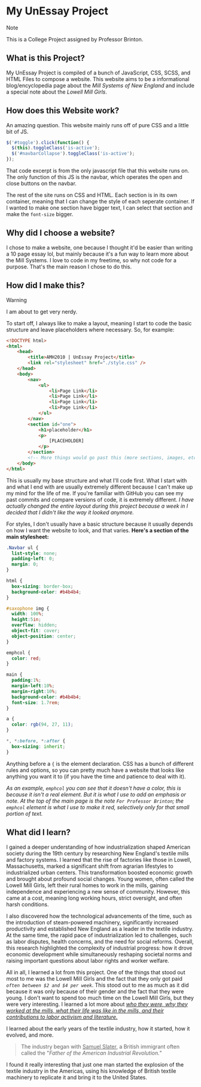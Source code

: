 # My UnEssay Project
> [!NOTE]
> This is a College Project assigned by Professor Brinton.

## What is this Project?
My UnEssay Project is compiled of a bunch of JavaScript, CSS, SCSS, and HTML Files to compose a website. This website aims to be a informational blog/encyclopedia page about the *Mill Systems of New England* and include a special note about the *Lowell Mill Girls*. 

## How does this Website work?
An amazing question. This website mainly runs off of pure CSS and a little bit of JS. 
```javascript
$('#toggle').click(function() {
  $(this).toggleClass('is-active');
  $('#navbarCollapse').toggleClass('is-active');
});
```
That code excerpt is from the only javascript file that this website runs on. The only function of this JS is the navbar, which operates the open and close buttons on the navbar. 

The rest of the site runs on CSS and HTML. Each section is in its own container, meaning that I can change the style of each seperate container. If I wanted to make one section have bigger text, I can select that section and make the `font-size` bigger. 

## Why did I choose a website?
I chose to make a website, one because I thought it'd be easier than writing a 10 page essay lol, but mainly because it's a fun way to learn more about the Mill Systems. I love to code in my freetime, so why not code for a purpose. That's the main reason I chose to do this. 

## How did I make this?
> [!WARNING]
> I am about to get very nerdy.

To start off, I always like to make a layout, meaning I start to code the basic structure and leave placeholders where necessary.
So, for example:
```html
<!DOCTYPE html>
<html>
    <head>
        <title>AMH2010 | UnEssay Project</title>
        <link rel="stylesheet" href="./style.css" />
    </head>
    <body>
        <nav>
            <ul>
                <li>Page Link</li>
                <li>Page Link</li>
                <li>Page Link</li>
                <li>Page Link</li>
            </ul>
        </nav>
        <section id="one">
            <h1>placeholder</h1>
            <p>
                [PLACEHOLDER]
            </p>
        </section>
        <!-- More things would go past this (more sections, images, etc.) -->
    </body>
</html>               
```
This is usually my base structure and what I'll code first. What I start with and what I end with are usually extremely different because I can't make up my mind for the life of me. If you're familiar with GitHub you can see my past commits and compare versions of code, it is extremely different. *I have actually changed the entire layout during this project because a week in I decided that I didn't like the way it looked anymore.* 

For styles, I don't usually have a basic structure because it usually depends on how I want the website to look, and that varies. **Here's a section of the main stylesheet:**
```css
.Navbar ul {
  list-style: none;
  padding-left: 0;
  margin: 0;
}

html {
  box-sizing: border-box;
  background-color: #b4b4b4;
}

#saxophone img {
  width: 100%;
  height:5in;
  overflow: hidden;
  object-fit: cover;
  object-position: center;
}

emphcol {
  color: red;
}

main {
  padding:1%;
  margin-left:10%;
  margin-right:10%;
  background-color: #b4b4b4;
  font-size: 1.7rem;
}

a {
  color: rgb(94, 27, 11);
}

*, *:before, *:after {
  box-sizing: inherit;
}
```
Anything before a `{` is the element declaration. CSS has a bunch of different rules and options, so you can pretty much have a website that looks like anything you want it to (if you have the time and patience to deal with it). 

*As an example, `emphcol` you can see that it doesn't have a color, this is because it isn't a real element. But it is what I use to add an emphasis or note. At the top of the main page is the note `For Professor Brinton`; the `emphcol` element is what I use to make it red, selectively only for that small portion of text.*

## What did I learn?
I gained a deeper understanding of how industrialization shaped American society during the 19th century by researching New England's textile mills and factory systems. I learned that the rise of factories like those in Lowell, Massachusetts, marked a significant shift from agrarian lifestyles to industrialized urban centers. This transformation boosted economic growth and brought about profound social changes. Young women, often called the Lowell Mill Girls, left their rural homes to work in the mills, gaining independence and experiencing a new sense of community. However, this came at a cost, meaning long working hours, strict oversight, and often harsh conditions.

I also discovered how the technological advancements of the time, such as the introduction of steam-powered machinery, significantly increased productivity and established New England as a leader in the textile industry. At the same time, the rapid pace of industrialization led to challenges, such as labor disputes, health concerns, and the need for social reforms. Overall, this research highlighted the complexity of industrial progress: how it drove economic development while simultaneously reshaping societal norms and raising important questions about labor rights and worker welfare.

All in all, I learned a lot from this project. One of the things that stood out most to me was the Lowell Mill Girls and the fact that they only got paid *`often between $2 and $4 per week`*. This stood out to me as much as it did because it was only because of their gender and the fact that they were young. I don't want to spend too much time on the Lowell Mill Girls, but they were very interesting. I learned a lot more about <ins>_who they were, why they worked at the mills, what their life was like in the mills, and their contributions to labor activism and literature._</ins> 


I learned about the early years of the textile industry, how it started, how it evolved, and more. 
> The industry began with <ins>Samuel Slater</ins>, a British immigrant often called the "*Father of the American Industrial Revolution.*"

I found it really interesting that just one man started the explosion of the textile industry in the Americas, using his knowledge of British textile machinery to replicate it and bring it to the United States.
